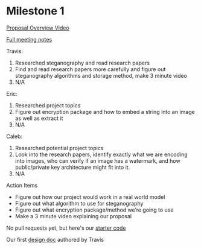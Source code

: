 # Milestone 1

[Proposal Overview Video](https://youtu.be/eWCcoiTPBB8)

[Full meeting notes](https://docs.google.com/document/d/1MzrrI5w7VYpIKLN1lNVOVXk_AlyFNviQeTk_r1oWvYM/edit?usp=sharing)

Travis:
1. Researched steganography and read research papers 
2. Find and read research papers more carefully and figure out steganography algorithms and storage method, make 3 minute video
3. N/A

Eric:
1. Researched project topics
2. Figure out encryption package and how to embed a string into an image as well as extract it
3. N/A

Caleb:
1. Researched potential project topics
2. Look into the research papers, identify exactly what we are encoding into images, who can verify if an image has a watermark, and how public/private key architecture might fit into it.
3. N/A

Action Items
* Figure out how our project would work in a real world model
* Figure out what algorithm to use for steganography
* Figure out what encryption package/method we’re going to use
* Make a 3 minute video explaining our proposal

No pull requests yet, but here's our [starter code](https://github.com/ECS153/final-project-cyberpolice/blob/master/main.py)

Our first [design doc](https://docs.google.com/document/d/1hRlk2VxMoH3VHHjEDLNd71faIHcHki6fwCZ8tipnOiA/edit?usp=sharing) authored by Travis
